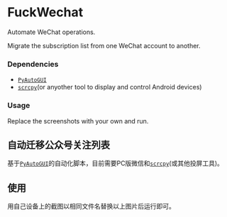 # FuckWechat
Automate WeChat operations.

Migrate the subscription list from one WeChat account to another.

### Dependencies
- [`PyAutoGUI`](https://pyautogui.readthedocs.io)
- [`scrcpy`](https://github.com/Genymobile/scrcpy)(or anyother tool to display and control Android devices)

### Usage
Replace the screenshots with your own and run.

## 自动迁移公众号关注列表
基于[`PyAutoGUI`](https://pyautogui.readthedocs.io)的自动化脚本，目前需要PC版微信和[`scrcpy`](https://github.com/Genymobile/scrcpy/blob/master/README.zh-Hans.md)(或其他投屏工具)。

## 使用
用自己设备上的截图以相同文件名替换以上图片后运行即可。
